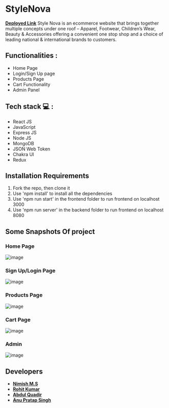 # StyleNova  
**[Deployed Link](https://stylenova.netlify.app/)**
Style Nova is an ecommerce website that brings together multiple concepts under one roof – Apparel, Footwear, Children’s Wear, Beauty & Accessories offering a convenient one stop shop and a choice of leading national & international brands to customers.

## Functionalities :
<ul>
<li>Home Page</li>
<li>Login/Sign Up page</li>
<li>Products Page</li>
<li>Cart Functionality</li>
<li>Admin Panel</li>
</ul>

## Tech stack  💻 :
<ul>
<li>React JS</li>
<li>JavaScript</li>
<li>Express JS</li>
<li>Node JS</li>
<li>MongoDB</li>
<li>JSON Web Token</li>
<li>Chakra UI</li>
<li>Redux</li>
</ul>

## Installation Requirements
<ol>
<li>Fork the repo, then clone it</li>
<li>Use 'npm install' to install all the dependencies</li>
<li>Use 'npm run start' in the frontend folder to run frontend on localhost 3000</li>
<li>Use 'npm run server' in the backend folder to run frontend on localhost 8080</li>

</ol>

## Some Snapshots Of project

### Home Page
![image](https://user-images.githubusercontent.com/96005514/209302001-1a09824a-c677-4494-a8b1-9b63424d7cb5.png)

### Sign Up/Login Page
![image](https://user-images.githubusercontent.com/94216507/209809135-baf82107-18a9-4d80-91f1-055acffe878e.png)

### Products Page
![image](https://user-images.githubusercontent.com/94216507/209809555-8a876708-c4f2-4d3e-ba36-adbc754b561d.png)

### Cart Page
![image](https://user-images.githubusercontent.com/94216507/209812227-30a76cb1-9849-479d-9364-1d620e1d5a40.png)

### Admin
![image](https://user-images.githubusercontent.com/94216507/209811388-6715eb53-a299-48e2-a0e0-5548b11119fd.png)


## Developers

 - **[Nimish M.S](https://github.com/msnimish)**
 - **[Rohit Kumar](https://github.com/rohit0985)**
 - **[Abdul Quadir](https://github.com/abdulquadir77)**
 - **[Anu Pratap Singh](https://github.com/AnuPratap10)**
 
